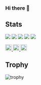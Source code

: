### Hi there 👋

<!--
**htnk128/htnk128** is a ✨ _special_ ✨ repository because its `README.md` (this file) appears on your GitHub profile.

Here are some ideas to get you started:

- 🔭 I’m currently working on ...
- 🌱 I’m currently learning ...
- 👯 I’m looking to collaborate on ...
- 🤔 I’m looking for help with ...
- 💬 Ask me about ...
- 📫 How to reach me: ...
- 😄 Pronouns: ...
- ⚡ Fun fact: ...
-->

## Stats
![](http://github-profile-summary-cards.vercel.app/api/cards/profile-details?username=htnk128&theme=gruvbox)
![](http://github-profile-summary-cards.vercel.app/api/cards/repos-per-language?username=htnk128&theme=gruvbox)
![](http://github-profile-summary-cards.vercel.app/api/cards/most-commit-language?username=htnk128&theme=gruvbox)
![](http://github-profile-summary-cards.vercel.app/api/cards/stats?username=htnk128&theme=gruvbox)
![](http://github-profile-summary-cards.vercel.app/api/cards/productive-time?username=htnk128&theme=gruvbox&utcOffset=9)

<p align="left">
  <a href="https://github.com/htnk128">
    <img height="20" src="https://komarev.com/ghpvc/?username=htnk128" />
  </a>
  <a href="https://github.com/htnk128">
    <img height="20" src="https://img.shields.io/github/followers/htnk128?label=follow&logo=github&style=flat" />
  </a>
  <a href="https://zenn.dev/htnk128">
    <img height="20" src="https://badgen.org/img/zenn/htnk128/articles?style=plastic" />
  </a>
</p>

## Trophy
![trophy](https://github-profile-trophy.vercel.app/?username=htnk128&theme=gruvbox)


